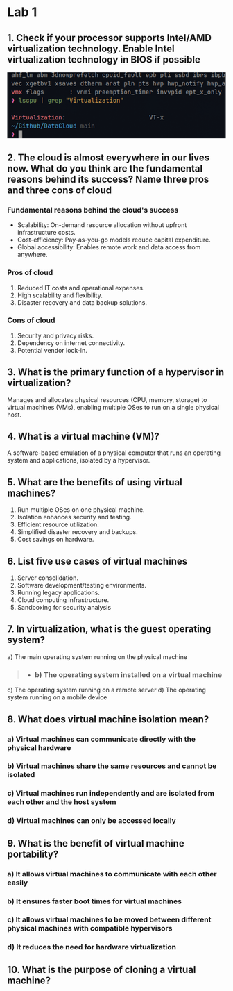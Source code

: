 # Lab 1

## 1. Check if your processor supports Intel/AMD virtualization technology. Enable Intel virtualization technology in BIOS if possible

![Virt-X enabled](./assets/Screenshots/Screenshot_2025-05-10-15-02-14_22708.png)

## 2. The cloud is almost everywhere in our lives now. What do you think are the fundamental reasons behind its success? Name three pros and three cons of cloud

### Fundamental reasons behind the cloud's success

- Scalability: On-demand resource allocation without upfront infrastructure costs.
- Cost-efficiency: Pay-as-you-go models reduce capital expenditure.
- Global accessibility: Enables remote work and data access from anywhere.

### Pros of cloud

1. Reduced IT costs and operational expenses.
2. High scalability and flexibility.
3. Disaster recovery and data backup solutions.

### Cons of cloud

1. Security and privacy risks.
2. Dependency on internet connectivity.
3. Potential vendor lock-in.

## 3. What is the primary function of a hypervisor in virtualization?

Manages and allocates physical resources (CPU, memory, storage) to virtual machines (VMs), enabling multiple OSes to run on a single physical host.

## 4. What is a virtual machine (VM)?

A software-based emulation of a physical computer that runs an operating system and applications, isolated by a hypervisor.

## 5. What are the benefits of using virtual machines?

1. Run multiple OSes on one physical machine.
2. Isolation enhances security and testing.
3. Efficient resource utilization.
4. Simplified disaster recovery and backups.
5. Cost savings on hardware.

## 6. List five use cases of virtual machines

1. Server consolidation.
2. Software development/testing environments.
3. Running legacy applications.
4. Cloud computing infrastructure.
5. Sandboxing for security analysis

## 7. In virtualization, what is the guest operating system?

a) The main operating system running on the physical machine
> * ### b) The operating system installed on a virtual machine
c) The operating system running on a remote server
d) The operating system running on a mobile device

## 8. What does virtual machine isolation mean?

### a) Virtual machines can communicate directly with the physical hardware

### b) Virtual machines share the same resources and cannot be isolated

### c) Virtual machines run independently and are isolated from each other and the host system

### d) Virtual machines can only be accessed locally

## 9. What is the benefit of virtual machine portability?

### a) It allows virtual machines to communicate with each other easily

### b) It ensures faster boot times for virtual machines

### c) It allows virtual machines to be moved between different physical machines with compatible hypervisors

### d) It reduces the need for hardware virtualization

## 10. What is the purpose of cloning a virtual machine?
